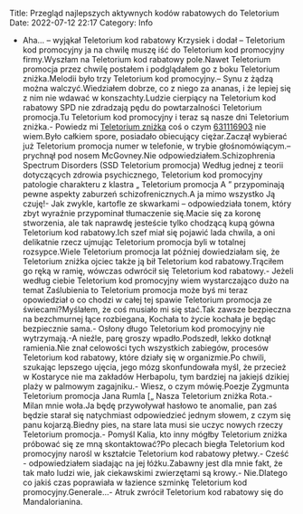 Title: Przegląd najlepszych aktywnych kodów rabatowych do Teletorium
Date: 2022-07-12 22:17
Category: Info

- Aha… – wyjąkał Teletorium kod rabatowy Krzysiek i dodał – Teletorium kod promocyjny ja na chwilę muszę iść do Teletorium kod promocyjny firmy.Wyszłam na Teletorium kod rabatowy pole.Nawet Teletorium promocja przez chwilę postałem i podglądałem go z boku Teletorium zniżka.Melodii było trzy Teletorium kod promocyjny.– Synu z żądzą można walczyć.Wiedziałem dobrze, co z niego za ananas, i że lepiej się z nim nie wdawać w konszachty.Ludzie cierpiący na Teletorium kod rabatowy SPD nie zdradzają pędu do powtarzalności Teletorium promocja.Tu Teletorium kod promocyjny i teraz są nasze dni Teletorium zniżka.- Powiedz mi [Teletorium zniżka](https://promki.pl/kody-rabatowe/teletorium) coś o czym [631116903](https://telinfo.co/pl/numer/631116903/) nie wiem.Było całkiem spore, posiadało obiecujący ciężar.Zaczął wybierać już Teletorium promocja numer w telefonie, w trybie głośnomówiącym.– prychnął pod nosem McGovney.Nie odpowiedziałem.Schizophrenia Spectrum Disorders (SSD Teletorium promocja) Według jednej z teorii dotyczących zdrowia psychicznego, Teletorium kod promocyjny patologie charakteru z klastra „ Teletorium promocja A ” przypominają pewne aspekty zaburzeń schizofrenicznych.A ja mimo wszystko Ją czuję!- Jak zwykle, kartofle ze skwarkami – odpowiedziała tonem, który zbyt wyraźnie przypominał tłumaczenie się.Macie się za koronę stworzenia, ale tak naprawdę jesteście tylko chodzącą kupą gówna Teletorium kod rabatowy.Ich szef miał się pojawić lada chwila, a oni delikatnie rzecz ujmując Teletorium promocja byli w totalnej rozsypce.Wiele Teletorium promocja lat później dowiedziałam się, że Teletorium zniżka ojciec także ją bił Teletorium kod rabatowy.Trąciłem go ręką w ramię, wówczas odwrócił się Teletorium kod rabatowy.- Jeżeli według ciebie Teletorium kod promocyjny wiem wystarczająco dużo na temat Zaślubienia to Teletorium promocja może byś mi teraz opowiedział o co chodzi w całej tej spawie Teletorium promocja ze świecami?Myślałem, że coś musiało mi się stać.Tak zawsze bezpieczna na bezchmurnej łące rozbiegana, Kochała to życie kochała je będąc bezpiecznie sama.- Osłony długo Teletorium kod promocyjny nie wytrzymają.-A nieźle, parę groszy wpadło.Podszedł, lekko dotknął ramienia.Nie znał celowości tych wszystkich zabiegów, procesów Teletorium kod rabatowy, które działy się w organizmie.Po chwili, szukając lepszego ujęcia, jego mózg skonfundowała myśl, że przecież w Kostaryce nie ma zakładów Herbapolu, tym bardziej na jakiejś dzikiej plaży w palmowym zagajniku.- Wiesz, o czym mówię.Poezje Zygmunta Teletorium promocja Jana Rumla [„ Nasza Teletorium zniżka Rota.- Milan mnie woła.Ja będę przywoływał hasłowo te anomalie, pan zaś będzie starał się natychmiast odpowiedzieć jednym słowem, z czym się panu kojarzą.Biedny pies, na stare lata musi sie uczyc nowych rzeczy Teletorium promocja.- Pomyśl Kalia, kto inny mógłby Teletorium zniżka próbować się ze mną skontaktować?Po plecach biegła Teletorium kod promocyjny narośl w kształcie Teletorium kod rabatowy płetwy.- Cześć - odpowiedziałem siadając na jej łóżku.Zabawny jest dla mnie fakt, że tak mało ludzi wie, jak ciekawskimi zwierzętami są krowy.- Nie.Dlatego co jakiś czas poprawiała w łazience szminkę Teletorium kod promocyjny.Generale...- Atruk zwrócił Teletorium kod rabatowy się do Mandalorianina.
